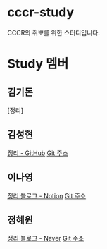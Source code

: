 # cccr-study
CCCR의 취뽀를 위한 스터디입니다.

# Study 멤버
## 김기돈
[정리]

## 김성현
[정리 - GitHub](https://github.com/shkimm5189/today-i-learned)
[Git 주소](https://github.com/shkimm5189)
## 이나영
[정리 블로그 - Notion](https://www.notion.so/CCCR-4feb3f2b00b143ee8edaf7975fb9b272)
[Git 주소](https://github.com/naa02)
## 정혜원
[정리 블로그 - Naver]()
[Git 주소](https://github.com/hyewon0617)
